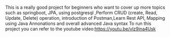 This is a really good project for beginners who want to cover up more topics such as springboot, JPA, using postgresql ,Perform CRUD (create, Read, Update, Delete) operation, introduction of Postman,Learn Rest API, Mapping using Java Annonations and overall advanced Java syntax
To run this project you can refer to the youtube video:https://youtu.be/vlz9ina4Usk

